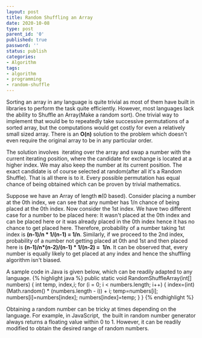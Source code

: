 ```yaml
---
layout: post
title: Random Shuffling an Array
date: 2020-10-08
type: post
parent_id: '0'
published: true
password: ''
status: publish
categories:
- Algorithm
tags:
- algorithm
- programming
- random-shuffle
---
```

Sorting an array in any language is quite trivial as most of them have built in libraries to perform the task quite
  efficiently. However, most languages lack the ability to Shuffle an Array(Make a random sort). One trivial way to
  implement that would be to repeatedly take successive permutations of a sorted array, but the computations would get
  costly for even a relatively small sized array. There is an <strong>O(n)</strong> solution to the problem which
  doesn't even require the original array to be in any particular order.

The solution involves  iterating over the array and swap a number with the current iterating position, where the
  candidate for exchange is located at a higher index. We may also keep the number at its current position. The exact
  candidate is of course selected at random(after all it's a Random Shuffle). That is all there is to it. Every possible
  permutation has equal chance of being obtained which can be proven by trivial mathematics.

Suppose we have an Array of length <strong>n</strong>(0 based). Consider placing a number at the 0th index, we can
  see that any number has 1/n chance of being placed at the 0th index. Now consider the 1st index. We have two different
  case for a number to be placed here: It wasn't placed at the 0th index and can be placed here or it was already placed
  in the 0th index hence it has no chance to get placed here. Therefore, probability of a number taking 1st index is
  <strong>(n-1)/n * 1/(n-1) = 1/n</strong>. Similarly, if we proceed to the 2nd index, probability of a number not
  getting placed at 0th and 1st and then placed here is <strong>(n-1)/n*(n-2)/(n-1) * 1/(n-2) =  1/n</strong>. It can be
  observed that, every number is equally likely to get placed at any index and hence the shuffling algorithm isn't
  biased.
  
A sample code in Java is given below, which can be readily adapted to any language.
{% highlight java %}
public static void RandomShuffleArray(int[] numbers)
{
  int temp, index,i;
  for (i = 0; i < numbers.length; i++)
  {
    index=(int) (Math.random() * (numbers.length - i)) + i;
    temp=numbers[i];
    numbers[i]=numbers[index];
    numbers[index]=temp;
  }
} {% endhighlight %}

Obtaining a random number can be tricky at
  times depending on the language. For example, in JavaScript,  the
  built in
  random number generator always returns a floating value within 0 to 1. However, it can be readily modified to obtain the
  desired range of random numbers.